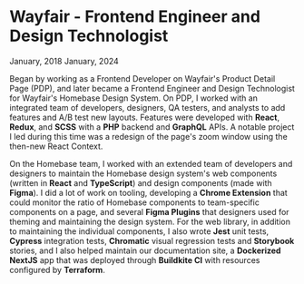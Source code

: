 # Wayfair - Frontend Engineer and Design Technologist

<div class="dates">
  <span>January, 2018</span>
  <span>January, 2024</span>
</div>

Began by working as a Frontend Developer on Wayfair's Product Detail Page (PDP), and later became a Frontend Engineer and Design Technologist for Wayfair's Homebase Design System. On PDP, I worked with an integrated team of developers, designers, QA testers, and analysts to add features and A/B test new layouts. Features were developed with **React**, **Redux**, and **SCSS** with a **PHP** backend and **GraphQL** APIs. A notable project I led during this time was a redesign of the page's zoom window using the then-new React Context.

On the Homebase team, I worked with an extended team of developers and designers to maintain the Homebase design system's web components (written in **React** and **TypeScript**) and design components (made with **Figma**). I did a lot of work on tooling, developing a **Chrome Extension** that could monitor the ratio of Homebase components to team-specific components on a page, and several **Figma Plugins** that designers used for theming and maintaining the design system. For the web library, in addition to maintaining the individual components, I also wrote **Jest** unit tests, **Cypress** integration tests, **Chromatic** visual regression tests and **Storybook** stories, and I also helped maintain our documentation site, a **Dockerized** **NextJS** app that was deployed through **Buildkite CI** with resources configured by **Terraform**.
